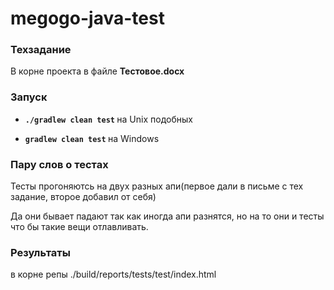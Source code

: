 # megogo-java-test

<h3>Техзадание</h3>
В корне проекта в файле <strong>Тестовое.docx</strong>

<h3>Запуск</h3>
<ul>
 <li>
  <p>
   <strong>
    <code>./gradlew clean test</code>
   </strong>
   на Unix подобных
   </p>
  </li>
  <li>
   <p>
    <strong>
    <code>gradlew clean test</code>
    </strong>
    на Windows
   </p>
  </li>
</ul>

<h3>Пару слов о тестах</h3>
<p>Тесты прогоняютсь на двух разных апи(первое дали в письме с тех задание, второе добавил от себя)</p>
<p>Да они бывает падают так как иногда апи разнятся, но на то они и тесты что бы такие вещи отлавливать.</p>

<h3>Результаты</h3>
в корне репы ./build/reports/tests/test/index.html
